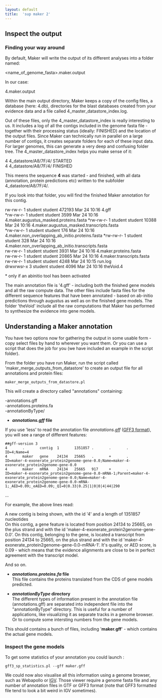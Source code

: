 ```yaml
---
layout: default
title:  'sup maker 2'
---
```


## Inspect the output

### Finding your way around

By default, Maker will write the output of its different analyses into a folder named:

&lt;name\_of\_genome\_fasta&gt;.maker.output

In our case:

 4.maker.output

Within the main output directory, Maker keeps a copy of the config files, a database (here: 4.db), directories for the blast databases created from your evidence data and a file called 4\_master\_datastore\_index.log.

Out of these files, only the 4\_master\_datastore\_index is really interesting to us. It includes a log of all the contigs included in the genome fasta file - together with their processing status (ideally: FINISHED) and the location of the output files. Since Maker can technically run in parallel on a large number of contigs, it creates separate folders for each of these input data. For larger genomes, this can generate a very deep and confusing folder tree. The 4\_master\_datastore\_index helps you make sense of it:

4       4\_datastore/A8/7F/4/ STARTED  
4       4\_datastore/A8/7F/4/ FINISHED

This meens the sequence **4** was started - and finished, with all data (annotation, protein predictions etc) written to the subfolder 4\_datastore/A8/7F/4/.

If you look into that folder, you will find the finished Maker annotation for this contig.

rw-rw-r- 1 student student 472193 Mar 24 10:16 4.gff  
\*rw-rw-r- 1 student student 3599 Mar 24 10:16 4.maker.augustus\_masked.proteins.fasta 
\*rw-rw-r- 1 student student 10388 Mar 24 10:16 4.maker.augustus\_masked.transcripts.fasta  
\*rw-rw-r- 1 student student 176 Mar 24 10:16 4.maker.non\_overlapping\_ab\_initio.proteins.fasta
\*rw-rw-r- 1 student student 328 Mar 24 10:16 4.maker.non\_overlapping\_ab\_initio.transcripts.fasta  
rw-rw-r- 1 student student 3931 Mar 24 10:16 4.maker.proteins.fasta  
rw-rw-r- 1 student student 20865 Mar 24 10:16 4.maker.transcripts.fasta  
rw-rw-r- 1 student student 4248 Mar 24 10:15 run.log  
drwxrwsr-x 3 student student 4096 Mar 24 10:16 theVoid.4

\* only if an abinitio tool has been activated

The main annotation file is '4.gff' - including both the finished gene models and all the raw compute data. The other files include fasta files for the different sequence features that have been annotated - based on ab-initio predictions through augustus as well as on the finished gene models. The folder 'theVoid' include all the raw computations that Maker has performed to synthesize the evidence into gene models.

## Understanding a Maker annotation

You have two options now for gathering the output in some usable form - copy select files by hand to wherever you want them. Or you can use a script that does the job for you (we have included an example in the script folder).

From the folder you have run Maker, run the script called 'maker\_merge\_outputs\_from\_datastore' to create an output file for all annotations and protein files:
```
maker_merge_outputs_from_datastore.pl 
```
This will create a directory called "annotations" containing:

\-annotations.gff  
\-annotations.proteins.fa  
\-annotationByType/  

 - ***annotations.gff* file**  

If you use 'less' to read the annotation file *annotations.gff* ([GFF3 format](http://www.sequenceontology.org/gff3.shtml)), you will see a range of different features:
```
##gff-version 3  
4       .       contig  1       1351857 .       .       .       ID=4;Name=4
4       maker   gene    24134   25665   .       +       .       ID=maker-4-exonerate_protein2genome-gene-0.0;Name=maker-4-exonerate_protein2genome-gene-0.0
4       maker   mRNA    24134   25665   917     +       .       ID=maker-4-exonerate_protein2genome-gene-0.0-mRNA-1;Parent=maker-4-exonerate_protein2genome-gene-0.0;Name=maker-4-exonerate_protein2genome-gene-0.0-mRNA-1;_AED=0.09;_eAED=0.09;_QI=0|0.33|0.25|1|0|0|4|44|290
```
...

For example, the above lines read:

A new contig is being shown, with the id '4' and a length of 1351857 nucleotides  
On this contig, a gene feature is located from position 24134 to 25665, on the plus strand and with the id 'maker-4-exonerate\_protein2genome-gene-0.0'. 
On this contig, belonging to the gene, is located a transcript from position 24134 to 25665, on the plus strand and with the id 'maker-4-exonerate\_protein2genome-gene-0.0-mRNA-1'. It's quality, or AED score, is 0.09 - which means that the evidence alignments are close to be in perfect agreement with the transcript model.

And so on.

 - ***annotations.proteins.fa* file**  
This file contains the proteins translated from the CDS of gene models predicted.

 - ***annotationByType* directory**  
The different types of information present in the annotation file (annotations.gff) are separated into independent file into the "annotationByType" directory. This is useful for a number of applications, like visualizing it as separate tracks in a genome browser. Or to compute some intersting numbers from the gene models.


This should contains a bunch of files, including '**maker.gff**' - which contains the actual gene models.

### Inspect the gene models

To get some statistics of your annotation you could launch :
```
gff3_sp_statistics.pl --gff maker.gff
```

We could now also visualise all this information using a genome browser, such as Webapollo or [IGV](http://software.broadinstitute.org/software/igv/). Those viewer require a genome fasta file and any number of annotation files in GTF or GFF3 format (note that GFF3 formatted file tend to look a bit weird in IGV sometimes).
